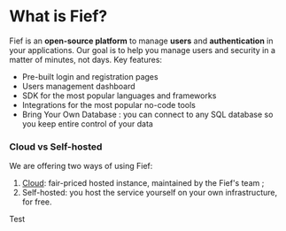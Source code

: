 # What is Fief?

Fief is an **open-source platform** to manage **users** and **authentication** in your applications. Our goal is to help you manage users and security in a matter of minutes, not days. Key features:

* Pre-built login and registration pages
* Users management dashboard
* SDK for the most popular languages and frameworks
* Integrations for the most popular no-code tools
* Bring Your Own Database : you can connect to any SQL database so you keep entire control of your data

### Cloud vs Self-hosted

We are offering two ways of using Fief:

1. [Cloud](https://www.fief.dev): fair-priced hosted instance, maintained by the Fief's team ;
2. Self-hosted: you host the service yourself on your own infrastructure, for free.

Test
